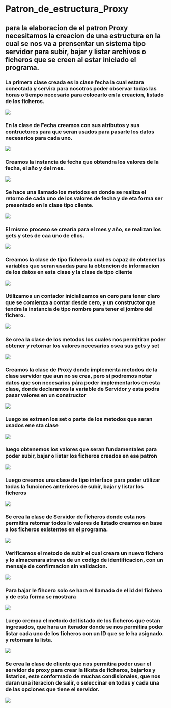 # Patron_de_estructura_Proxy
## para la elaboracion de el patron Proxy necesitamos la creacion de una estructura en la cual se nos va a prensentar un sistema tipo servidor para subir, bajar y listar archivos o ficheros que se creen al estar iniciado el programa.

### La primera clase creada es la clase fecha la cual estara conectada y servira para nosotros poder observar todas las horas o tiempo necesario para colocarlo en la creacion, listado de los ficheros.
<img src="capturas\1.PNG"/>

### En la clase de Fecha creamos con sus atributos  y sus contructores para que seran usados para pasarle los datos necesarios para cada uno.
<img src="capturas\2.PNG"/>

### Creamos la instancia de fecha que obtendra los valores de la fecha, el año y del mes.
<img src="capturas\3.PNG"/>

### Se hace una llamado los metodos en donde se realiza el retorno de cada uno de los valores de fecha y de eta forma ser presentado en la clase tipo cliente.
<img src="capturas\4.PNG"/>

### El mismo proceso se crearia para el mes y año, se realizan los gets y stes de caa uno de ellos.
<img src="capturas\5.PNG"/>

### Creamos la clase de tipo fichero la cual es capaz de obtener las variables que seran usadas para la obtencion de informacion de los datos en esta clase y la clase de tipo cliente
<img src="capturas\6.PNG"/>

### Utilizamos un contador inicializamos en cero para tener claro que se comienza a contar desde cero, y un constructor que tendra la instancia de tipo nombre para tener el jombre del fichero.
<img src="capturas\7.PNG"/>

### Se crea la clase de los metodos los cuales nos permitiran poder obtener y retornar los valores necesarios osea sus gets y set
<img src="capturas\8.PNG"/>

### Creamos la clase de Proxy donde implementa metodos de la clase servidor que aun no se crea, pero si podremos notar datos que son necesarios pára poder implementarlos en esta clase, donde declaramos la variable de Servidor y esta podra pasar valores en un constructor
<img src="capturas\9.PNG"/>

### Luego se extraen los set o parte de los metodos que seran usados ene sta clase
<img src="capturas\10.PNG"/>

### luego obtenemos los valores que seran fundamentales para poder subir, bajar o listar los ficheros creados en ese patron
<img src="capturas\11.PNG"/>

### Luego creamos una clase de tipo interface para poder utilizar todas la funciones anteriores de subir, bajar y listar los ficheros
<img src="capturas\12.PNG"/>

### Se crea la clase de Servidor de ficheros donde esta nos permitira retornar todos lo valores de listado creamos en base a los ficheros existentes en el programa.
<img src="capturas\13.PNG"/>

### Verificamos el metodo de subir el cual creara un nuevo fichero y lo almacenara atraves de un codigo de identificacion, con un mensaje de confirmacion sin validacion.
<img src="capturas\14.PNG"/>

### Para bajar le fihcero solo se hara el llamado de el id del fichero y de esta forma se mostrara
<img src="capturas\15.PNG"/>

### Luego cremoa el metodo del listado de los ficheros que estan ingresados, que hara un iterador donde se nos permitira poder listar cada uno de los ficheros con un ID que se le ha asignado. y retornara la lista.
<img src="capturas\16.PNG"/>

### Se crea la clase de cliente que nos permitira poder usar el servidor de proxy para crear la liksta de ficheros, bajarlos y listarlos, este conformado de muchas condisionales, que nos daran una iteracion de salir, o seleccinar en todas y cada una de las opciones que tiene el servidor.
<img src="capturas\17.PNG"/>